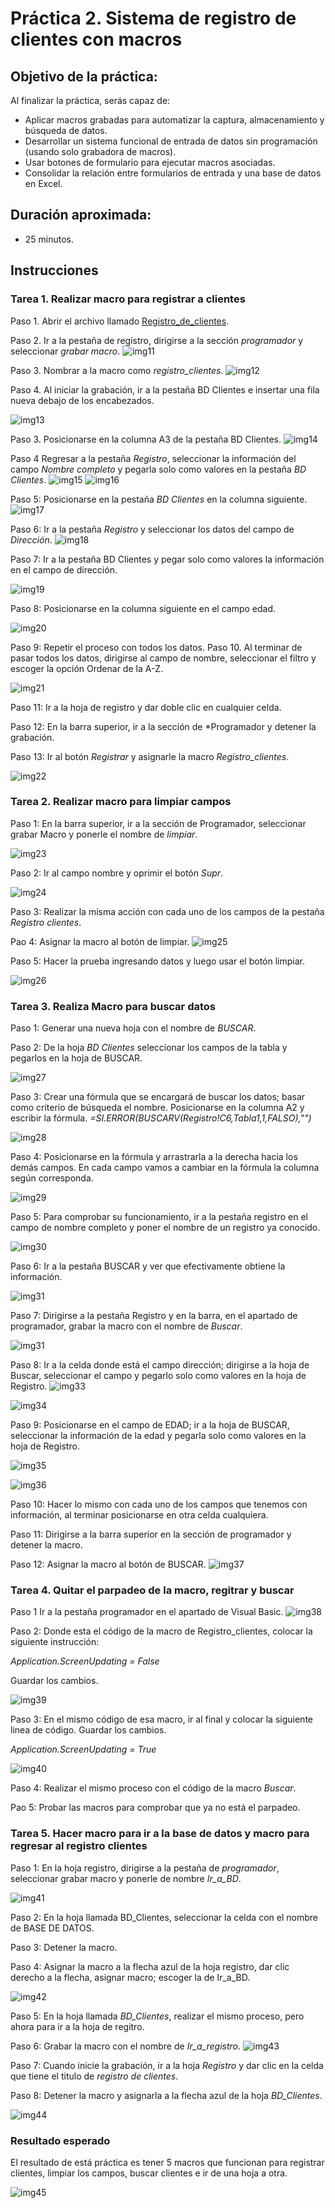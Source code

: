 # Práctica 2. Sistema de registro de clientes con macros

## Objetivo de la práctica:
Al finalizar la práctica, serás capaz de:
- Aplicar macros grabadas para automatizar la captura, almacenamiento y búsqueda de datos.
- Desarrollar un sistema funcional de entrada de datos sin programación (usando solo grabadora de macros).
- Usar botones de formulario para ejecutar macros asociadas.
- Consolidar la relación entre formularios de entrada y una base de datos en Excel.

## Duración aproximada:
- 25 minutos.

## Instrucciones 

### Tarea 1. Realizar macro para registrar a clientes
Paso 1. Abrir el archivo llamado [Registro_de_clientes](<Registro de clientes.xlsm>).

Paso 2. Ir a la pestaña de registro, dirigirse a la sección *programador* y seleccionar *grabar macro*.
![img11](../images/img11.png)

Paso 3. Nombrar a la macro como *registro_clientes*.
![img12](../images/img12.png)

Paso 4. Al iniciar la grabación, ir a la pestaña BD Clientes e insertar una fila nueva debajo de los encabezados.

![img13](../images/img13.png)

Paso 3. Posicionarse en la columna A3 de la pestaña BD Clientes.
![img14](../images/img14.png)

Paso 4  Regresar a la pestaña *Registro*, seleccionar la información del campo *Nombre completo* y pegarla solo como valores en la pestaña *BD Clientes*.
![img15](../images/img15.png)
![img16](../images/img16.png)

Paso 5: Posicionarse en la pestaña *BD Clientes* en la columna siguiente.
![img17](../images/img17.png)

Paso 6: Ir a la pestaña *Registro* y seleccionar los datos del campo de *Dirección*.
![img18](../images/img18.png)

Paso 7: Ir a la pestaña BD Clientes y pegar solo como valores la información en el campo de dirección.

![img19](../images/img19.png)

Paso 8: Posicionarse en la columna siguiente en el campo edad.

![img20](../images/img20.png)

Paso 9: Repetir el proceso con todos los datos. 
Paso 10. Al terminar de pasar todos los datos, dirigirse al campo de nombre, seleccionar el filtro y escoger la opción Ordenar de la A-Z.

![img21](../images/img21.png)

Paso 11: Ir a la hoja de registro y dar doble clic en cualquier celda.

Paso 12: En la barra superior, ir a la sección de *Programador y detener la grabación.

Paso 13: Ir al botón *Registrar* y asignarle la macro *Registro_clientes*.

![img22](../images/img22.png)

### Tarea 2. Realizar macro para limpiar campos

Paso 1: En la barra superior, ir a la sección de Programador, seleccionar grabar Macro y ponerle el nombre de *limpiar*.

![img23](../images/img23.png)

Paso 2: Ir al campo nombre y oprimir el botón *Supr*. 

![img24](../images/img24.png)

Paso 3: Realizar la misma acción con cada uno de los campos de la pestaña *Registro clientes*.

Pao 4: Asignar la macro al botón de limpiar.
![img25](../images/img25.png)

Paso 5: Hacer la prueba ingresando datos y luego usar el botón limpiar.

![img26](../images/img26.png)


### Tarea 3. Realiza Macro para buscar datos

Paso 1: Generar una nueva hoja con el nombre de *BUSCAR*.

Paso 2: De la hoja *BD Clientes* seleccionar los campos de la tabla y pegarlos en la hoja de BUSCAR.

![img27](../images/img27.png)

Paso 3: Crear una fórmula que se encargará de buscar los datos; basar como criterio de búsqueda el nombre. 
Posicionarse en la columna A2 y escribir la fórmula.
*=SI.ERROR(BUSCARV(Registro!$C$6,Tabla1,1,FALSO),"")*

![img28](../images/img28.png)


Paso 4: Posicionarse en la fórmula y arrastrarla a la derecha hacia los demás campos. En cada campo vamos a cambiar en la fórmula la columna según corresponda.

![img29](../images/img29.png)

Paso 5: Para comprobar su funcionamiento, ir a la pestaña registro en el campo de nombre completo y poner el nombre de un registro ya conocido. 

![img30](../images/img30.png)

Paso 6: Ir a la pestaña BUSCAR y ver que efectivamente obtiene la información.

![img31](../images/img31.png)

Paso 7: Dirigirse a la pestaña Registro y en la barra, en el apartado de programador, grabar la macro con el nombre de *Buscar*.

![img31](../images/img32.png)

Paso 8: Ir a la celda donde está el campo dirección; dirigirse a la hoja de Buscar, seleccionar el campo y pegarlo solo como valores en la hoja de Registro.
![img33](../images/img33.png)

![img34](../images/img34.png)

Paso 9: Posicionarse en el campo de EDAD; ir a la hoja de BUSCAR, seleccionar la información de la edad y pegarla solo como valores en la hoja de Registro.

![img35](../images/img35.png)

![img36](../images/img36.png)

Paso 10: Hacer lo mismo con cada uno de los campos que tenemos con información, al terminar posicionarse en otra celda cualquiera.

Paso 11: Dirigirse a la barra superior en la sección de programador y detener la macro. 

Paso 12: Asignar la macro al botón de BUSCAR.
![img37](../images/img37.png)


### Tarea 4. Quitar el parpadeo de la macro, regitrar y buscar

Paso 1 Ir a la pestaña programador en el apartado de Visual Basic.
![img38](../images/img38.png)

Paso 2: Donde esta el código de la macro de Registro_clientes, colocar la siguiente instrucción: 

*Application.ScreenUpdating = False*

Guardar los cambios. 

![img39](../images/img39.png)

Paso 3: En el mismo código de esa macro, ir al final y colocar la siguiente linea de código. Guardar los cambios.

*Application.ScreenUpdating = True*

![img40](../images/img40.png)


Paso 4: Realizar el mismo proceso con el código de la macro *Buscar*.

Pao 5: Probar las macros para comprobar que ya no está el parpadeo.


### Tarea 5. Hacer macro para ir a la base de datos y macro para regresar al registro clientes

Paso 1: En la hoja registro, dirigirse a la pestaña de *programador*, seleccionar grabar macro y ponerle de nombre *Ir_a_BD*.

![img41](../images/img41.png)

Paso 2: En la hoja llamada BD_Clientes, seleccionar la celda con el nombre de BASE DE DATOS.

Paso 3: Detener la macro.

Paso 4: Asignar la macro a la flecha azul de la hoja registro, dar clic derecho a la flecha, asignar macro; escoger la de Ir_a_BD.

![img42](../images/img42.png)

Paso 5: En la hoja llamada *BD_Clientes*, realizar el mismo proceso, pero ahora para ir a la hoja de regitro.

Paso 6: Grabar la macro con el nombre de *Ir_a_registro*.
![img43](../images/img43.png)

Paso 7: Cuando inicie la grabación, ir a la hoja *Registro* y dar clic en la celda que tiene el titulo de *registro de clientes*.

Paso 8: Detener la macro y asignarla a la flecha azul de la hoja *BD_Clientes*.

![img44](../images/img44.png)

### Resultado esperado

El resultado de está práctica es tener 5 macros que funcionan para registrar clientes, limpiar los campos, buscar clientes e ir de una hoja a otra. 

![img45](../images/img45.png)

